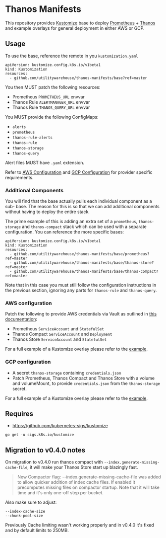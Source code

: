 # Thanos Manifests

This repository provides [Kustomize][1] base to deploy [Prometheus][2] +
[Thanos][3] and example overlays for general deployment in either AWS or GCP.

## Usage

To use the base, reference the remote in you `kustomization.yaml`

```
apiVersion: kustomize.config.k8s.io/v1beta1
kind: Kustomization
resources:
  - github.com/utilitywarehouse/thanos-manifests/base?ref=master
```

You then MUST patch the following resources:

- Prometheus `PROMETHEUS_URL` envvar
- Thanos Rule `ALERTMANAGER_URL` envvar
- Thanos Rule `THANOS_QUERY_URL` envvar

You MUST provide the following ConfigMaps:

- `alerts`
- `prometheus`
- `thanos-rule-alerts`
- `thanos-rule`
- `thanos-storage`
- `thanos-query`

Alert files MUST have `.yaml` extension.

Refer to [AWS Configuration](#aws-configuration) and
[GCP Configuration](#gcp-configuration) for provider specific requirements.

### Additional Components

You will find that the base actually pulls each individual component as a sub-
base. The reason for this is so that we can add additional components without
having to deploy the entire stack.

The prime example of this is adding an extra set of a `prometheus`,
`thanos-storage` and `thanos-compact` stack which can be used with a separate
configuration. You can reference the more specific bases:

```
apiVersion: kustomize.config.k8s.io/v1beta1
kind: Kustomization
resources:
  - github.com/utilitywarehouse/thanos-manifests/base/prometheus?ref=master
  - github.com/utilitywarehouse/thanos-manifests/base/thanos-store?ref=master
  - github.com/utilitywarehouse/thanos-manifests/base/thanos-compact?ref=master
```

Note that in this case you must still follow the configuration instructions in
the previous section, ignoring any parts for `thanos-rule` and `thanos-query`.

### AWS configuration

Patch the following to provide AWS credentials via Vault as outlined in [this
documentation](https://github.com/utilitywarehouse/documentation/blob/master/infra/vault-aws.md):

- Prometheus `ServiceAccount` and `StatefulSet`
- Thanos Compact `ServiceAccount` and `Deployment`
- Thanos Store `ServiceAccount` and `StatefulSet`

For a full example of a Kustomize overlay please refer to the
[example](example/aws/kustomization.yaml).

### GCP configuration

- A secret `thanos-storage` containing `credentials.json`
- Patch Prometheus, Thanos Compact and Thanos Store with a volume and volumeMount, to
  provide `credentials.json` from the `thanos-storage` secret.

For a full example of a Kustomize overlay please refer to the
[example](example/gcp/kustomization.yaml).

## Requires

- https://github.com/kubernetes-sigs/kustomize

```
go get -u sigs.k8s.io/kustomize
```

## Migration to v0.4.0 notes

On migration to v0.4.0 run thanos compact with
`--index.generate-missing-cache-file`, it will make your Thanos Store start up
blazingly fast.

> New Compactor flag: --index.generate-missing-cache-file was added to allow
quicker addition of index cache files. If enabled it precomputes missing files
on compactor startup. Note that it will take time and it's only one-off step
per bucket.

Also make sure to adjust:

```
--index-cache-size
--chunk-pool-size
```

Previously Cache limiting wasn't working properly and in v0.4.0 it's fixed and
by default limits to 250MB.

[1]: https://kustomize.io/
[2]: https://prometheus.io/
[3]: https://thanos.io/
